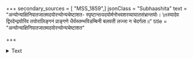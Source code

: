+++
secondary_sources = [ "MSS_1859",]
jsonClass = "Subhaashita"
text = "अन्योन्याक्षिनिपातजातमदयोरन्योन्यचेष्टाशत- स्पृष्टान्तःपदयोर्मनोभवशरव्याघातसंभ्रान्तयोः।  \nस्यादेव द्विरदेन्द्रयोरिव तयोरालिङ्गनं प्राङ्गणे धैर्यस्तम्भविडम्बिनी बलवती लज्जा न चेदर्गला॥"
title = "अन्योन्याक्षिनिपातजातमदयोरन्योन्यचेष्टाशत"

+++

<details><summary>Text</summary>

अन्योन्याक्षिनिपातजातमदयोरन्योन्यचेष्टाशत- स्पृष्टान्तःपदयोर्मनोभवशरव्याघातसंभ्रान्तयोः।  
स्यादेव द्विरदेन्द्रयोरिव तयोरालिङ्गनं प्राङ्गणे धैर्यस्तम्भविडम्बिनी बलवती लज्जा न चेदर्गला॥
</details>
